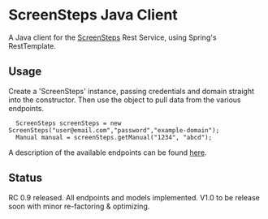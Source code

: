 ScreenSteps Java Client
=======================

A Java client for the [ScreenSteps][ss] Rest Service, using Spring's RestTemplate.

Usage
-----

Create a 'ScreenSteps' instance, passing credentials and domain straight into the constructor. Then use the object to pull data from the various endpoints.

      ScreenSteps screenSteps = new ScreenSteps("user@email.com","password","example-domain");
      Manual manual = screenSteps.getManual("1234", "abcd");

A description of the available endpoints can be found [here][api].

Status
------

RC 0.9 released. All endpoints and models implemented. V1.0 to be release soon with minor re-factoring & optimizing.


[ss]: http://www.screensteps.com
[api]: http://help.screensteps.com/m/screenstepslive-api/pdf
